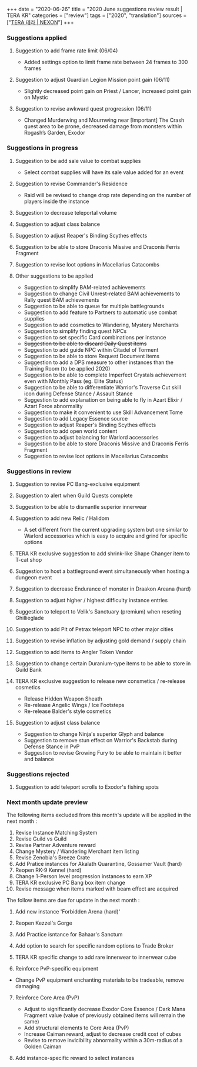 +++
date = "2020-06-26"
title = "2020 June suggestions review result | TERA KR"
categories = ["review"]
tags = ["2020", "translation"]
sources = ["[TERA 테라 | NEXON](http://tera.nexon.com/news/gmnote/view.aspx?n4ArticleSN=490)"]
+++

### Suggestions applied
1. Suggestion to add frame rate limit (06/04)
    - Added settings option to limit frame rate between 24 frames to 300 frames

2. Suggestion to adjust Guardian Legion Mission point gain (06/11)
    - Slightly decreased point gain on Priest / Lancer, increased point gain on Mystic

3. Suggestion to revise awkward quest progression (06/11)
    - Changed Murderwing and Mournwing near [Important] The Crash quest area to be prone, decreased damage from monsters within Rogash’s Garden, Exodor

### Suggestions in progress
1. Suggestion to be add sale value to combat supplies
    - Select combat supplies will have its sale value added for an event

2. Suggestion to revise Commander's Residence
    - Raid will be revised to change drop rate depending on the number of players inside the instance

3. Suggestion to decrease teleportal volume

4. Suggestion to adjust class balance

5. Suggestion to adjust Reaper's Binding Scythes effects

6. Suggestion to be able to store Draconis Missive and Draconis Ferris Fragment

7. Suggestion to revise loot options in Macellarius Catacombs

8. Other suggestions to be applied
    - Suggestion to simplify BAM-related achievements
    - Suggestion to change Civil Unrest-related BAM achievements to Rally quest BAM achievements
    - Suggestion to be able to queue for multiple battlegrounds
    - Suggestion to add feature to Partners to automatic use combat supplies
    - Suggestion to add cosmetics to Wandering, Mystery Merchants
    - Suggestion to simplify finding quest NPCs
    - Suggestion to set specific Card combinations per instance
    - ~~Suggestion to be able to discard Daily Quest items~~
    - Suggestion to add guide NPC within Citadel of Torment
    - Suggestion to be able to store Request Document items
    - Suggestion to add a DPS measure to other instances than the Training Room (to be applied 2020)
    - Suggestion to be able to complete Imperfect Crystals achievement even with Monthly Pass (eg. Elite Status)
    - Suggestion to be able to differentiate Warrior's Traverse Cut skill icon during Defense Stance / Assault Stance
    - Suggestion to add explanation on being able to fly in Azart Elixir / Azart Force abnormality
    - Suggestion to make it convenient to use Skill Advancement Tome
    - Suggestion to add Legacy Essence source
    - Suggestion to adjust Reaper's Binding Scythes effects
    - Suggestion to add open world content
    - Suggestion to adjust balancing for Warlord accessories
    - Suggestion to be able to store Draconis Missive and Draconis Ferris Fragment
    - Suggestion to revise loot options in Macellarius Catacombs

### Suggestions in review
1. Suggestion to revise PC Bang-exclusive equipment

2. Suggestion to alert when Guild Quests complete

3. Suggestion to be able to dismantle superior innerwear

4. Suggestion to add new Relic / Halidom
    - A set different from the current upgrading system but one similar to Warlord accessories which is easy to acquire and grind for specific options

5. TERA KR exclusive suggestion to add shrink-like Shape Changer item to T-cat shop

6. Suggestion to host a battleground event simultaneously when hosting a dungeon event

7. Suggestion to decrease Endurance of monster in Draakon Areana (hard)

8. Suggestion to adjust higher / highest difficulty instance entries

9. Suggestion to teleport to Velik's Sanctuary (premium) when reseting Ghillieglade

10. Suggestion to add Pit of Petrax teleport NPC to other major cities

11. Suggestion to revise inflation by adjusting gold demand / supply chain

12. Suggestion to add items to Angler Token Vendor

13. Suggestion to change certain Duranium-type items to be able to store in Guild Bank

14. TERA KR exclusive suggestion to release new consmetics / re-release cosmetics
    - Release Hidden Weapon Sheath
    - Re-release Angelic Wings / Ice Footsteps
    - Re-release Balder's style cosmetics

15. Suggestion to adjust class balance
    - Suggestion to change Ninja's superior Glyph and balance
    - Suggestion to remove stun effect on Warrior's Backstab during Defense Stance in PvP
    - Suggestion to revise Growing Fury to be able to maintain it better and balance

### Suggestions rejected
1. Suggestion to add teleport scrolls to Exodor's fishing spots

### Next month update preview
The following items excluded from this month's update will be applied in the next month :
  1. Revise Instance Matching System
  2. Revise Guild vs Guild
  3. Revise Partner Adventure reward
  4. Change Mystery / Wandering Merchant item listing
  5. Revise Zenobia's Breeze Crate
  6. Add Pratice instances for Akalath Quarantine, Gossamer Vault (hard)
  7. Reopen RK-9 Kennel (hard)
  8. Change 1-Person level progression instances to earn XP
  9. TERA KR exclusive PC Bang box item change
  10. Revise message when items marked with beam effect are acquired

The follow items are due for update in the next month :

1. Add new instance 'Forbidden Arena (hard)'

2. Reopen Kezzel's Gorge

3. Add Practice isntance for Bahaar's Sanctum

4. Add option to search for specific random options to Trade Broker

5. TERA KR specific change to add rare innerwear to innerwear cube

6. Reinforce PvP-specific equipment
  - Change PvP equipment enchanting materials to be tradeable, remove damaging

7. Reinforce Core Area (PvP)
    - Adjust to significantly decrease Exodor Core Essence / Dark Mana Fragment value (value of previously obtained items will remain the same)
    - Add structural elements to Core Area (PvP)
    - Increase Caiman reward, adjust to decrease credit cost of cubes
    - Revise to remove invicibility abnormality within a 30m-radius of a Golden Caiman

8. Add instance-specific reward to select instances
